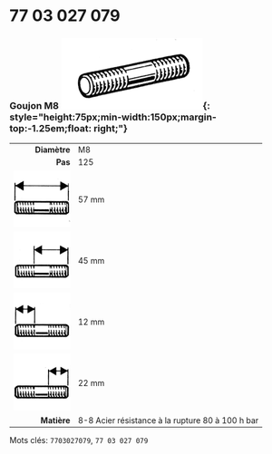 # 77 03 027 079

### Goujon M8 ![](../assets/images/parts/stud.png){: style="height:75px;min-width:150px;margin-top:-1.25em;float: right;"}

|   |   |
|---:|---|
**Diamètre** | M8
**Pas** | 125
![](../assets/images/stud_total.png) | 57 mm
![](../assets/images/stud_total_right.png) | 45 mm
![](../assets/images/stud_left.png) | 12 mm
![](../assets/images/stud_right.png) | 22 mm
**Matière** | 8-8 Acier résistance à la rupture 80 à 100 h bar

Mots clés: `7703027079`, `77 03 027 079`
